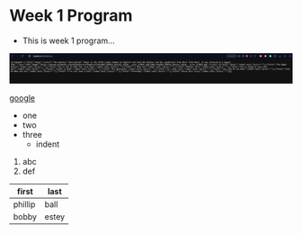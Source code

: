 # Week 1 Program

- This is week 1 program...

![Image One](docs/albumsid7.png)

[google](https://google.com)

- one
- two
- three
     - indent

1. abc
2. def

|first|last|
|--|--|
|phillip|ball|
|bobby|estey|
